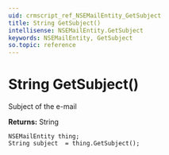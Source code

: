 ```yaml
---
uid: crmscript_ref_NSEMailEntity_GetSubject
title: String GetSubject()
intellisense: NSEMailEntity.GetSubject
keywords: NSEMailEntity, GetSubject
so.topic: reference
---
```


# String GetSubject()

Subject of the e-mail

**Returns:** String

```crmscript
NSEMailEntity thing;
String subject  = thing.GetSubject();
```

